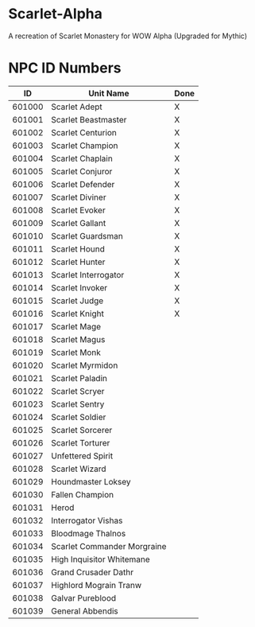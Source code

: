 # Scarlet-Alpha
A recreation of Scarlet Monastery for WOW Alpha (Upgraded for Mythic)


# NPC ID Numbers
| ID | Unit Name | Done |
| - | - | - |
| 601000 | Scarlet Adept | X |
| 601001 | Scarlet Beastmaster | X |
| 601002 | Scarlet Centurion | X |
| 601003 | Scarlet Champion | X |
| 601004 | Scarlet Chaplain | X |
| 601005 | Scarlet Conjuror | X |
| 601006 | Scarlet Defender | X |
| 601007 | Scarlet Diviner | X |
| 601008 | Scarlet Evoker | X |
| 601009 | Scarlet Gallant | X |
| 601010 | Scarlet Guardsman | X |
| 601011 | Scarlet Hound | X |
| 601012 | Scarlet Hunter | X |
| 601013 | Scarlet Interrogator | X |
| 601014 | Scarlet Invoker | X |
| 601015 | Scarlet Judge | X |
| 601016 | Scarlet Knight | X |
| 601017 | Scarlet Mage |
| 601018 | Scarlet Magus |
| 601019 | Scarlet Monk |
| 601020 | Scarlet Myrmidon |
| 601021 | Scarlet Paladin |
| 601022 | Scarlet Scryer |
| 601023 | Scarlet Sentry |
| 601024 | Scarlet Soldier |
| 601025 | Scarlet Sorcerer |
| 601026 | Scarlet Torturer |
| 601027 | Unfettered Spirit |
| 601028 | Scarlet Wizard |
| 601029 | Houndmaster Loksey |
| 601030 | Fallen Champion |
| 601031 | Herod |
| 601032 | Interrogator Vishas |
| 601033 | Bloodmage Thalnos |
| 601034 | Scarlet Commander Morgraine |
| 601035 | High Inquisitor Whitemane |
| 601036 | Grand Crusader Dathr |
| 601037 | Highlord Mograin Tranw |
| 601038 | Galvar Pureblood |
| 601039 | General Abbendis |
